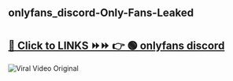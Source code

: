 
 ## onlyfans_discord-Only-Fans-Leaked

# <h2><a href="https://clipsfans.com/onlyfans_discord&ref=git">🔗 Click to LINKS ⏩⏩ 👉 🟢 onlyfans discord </a></h2>

<a href="https://clipsfans.com/onlyfans_discord&ref=git" rel="nofollow" data-target="animated-image.originalLink"><img src="https://i.ibb.co.com/xMMVF88/686577567.gif" alt="Viral Video Original" style="max-width: 100%; display: inline-block;" data-target="animated-image.originalImage"></a>
